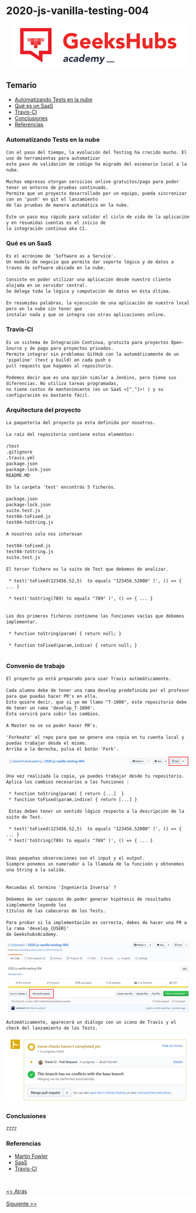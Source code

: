 # 2020-js-vanilla-testing-004

<p align="center">
    <img src="https://github.com/GeeksHubsAcademy/2020-geekshubs-media/blob/master/image/logo.png" >	
</p>


## Temario

* [Automatizando Tests en la nube](https://github.com/GeeksHubsAcademy/2020-js-vanilla-004/blob/master/README.md#)
* [Qué es un SaaS](https://github.com/GeeksHubsAcademy/2020-js-vanilla-004/blob/master/README.md#)
* [Travis-CI](https://github.com/GeeksHubsAcademy/2020-js-vanilla-004/blob/master/README.md#travis-ci)
* [Conclusiones](https://github.com/GeeksHubsAcademy/2020-js-vanilla-004/blob/master/README.md#conclusiones)
* [Referencias](https://github.com/GeeksHubsAcademy/2020-js-vanilla-004/blob/master/README.md#referencias)

### Automatizando Tests en la nube
```
Con el paso del tiempo, la evolución del Testing ha crecido mucho. El uso de herramientas para automatizar 
este paso de validación de código ha migrado del escenario local a la nube.

Muchas empresas otorgan servicios online gratuitos/pago para poder tener un entorno de pruebas continuado.
Permite que un proyecto desarrollado por un equipo, pueda sincronizar con un 'push' en git el lanzamiento
de las pruebas de manera automática en la nube.

Éste un paso muy rápido para validar el ciclo de vida de la aplicación y en resumidas cuentas es el inicio de
la integración continua aka CI.
```


### Qué es un SaaS
```
Es el acrónimo de 'Software as a Service'.
Un modelo de negocio que permite dar soporte lógico y de datos a traves de software ubicado en la nube.

Consiste en poder utilizar una aplicación desde nuestro cliente alojada en un servidor central.
Se delega toda la lógica y computación de datos en ésta última.

En resumidas palabras, la ejecución de una aplicación de nuestro local pero en la nube sin tener que
instalar nada y que se integra con otras aplicaciones online.

```

### Travis-CI

```
Es un sistema de Integración Continua, gratuita para proyectos Open-Source y de pago para proyectos privados.
Permite integrar sin problemas GitHub con la automáticamente de un 'pipeline' (test y build) en cada push o 
pull requests que hagamos al repositorio. 

Podemos decir que es una opción similar a Jenkins, pero tiene sus diferencias. No utiliza tareas programadas,
no tiene costos de mantenimiento (es un SaaS <[^_^]>! ) y su configuración es bastante fácil.
```

### Arquitectura del proyecto
```
La paquetería del proyecto ya esta definida por nosotros.

La raiz del repositorio contiene estos elementos:

/test
.gitignore
.travis.yml
package.json
package-lock.json
README.MD

En la carpeta 'test' encontrás 5 ficheros.

package.json
package-lock.json
suite.test.js
test04-toFixed.js
test04-toString.js

A nosotros solo nos interesan 

test04-toFixed.js
test04-toString.js
suite.test.js

El tercer fichero es la suite de Test que debemos de analizar.

 * test('toFixed(123456.52,5)  to equals "123456.52000" )', () => { ... }
 
 * test('toString(789) to equals "789" )', () => { ... }


Los dos primeros ficheros continene las funciones vacías que debemos implementar.

 * function toString(param) { return null; }

 * function toFixed(param,indice) { return null; }
 
```

### Convenio de trabajo
```
El proyecto ya está preparado para usar Travis automáticamente.

Cada alumno debe de tener una rama develop predefinida por el profesor para que puedas hacer PR's en ella.
Esto quiere decir, que si yo me llamo "T-1000", este repositorio debe de tener un rama 'develop_T-1000'.
Ésta servirá para subir los cambios. 

A Master no se va poder hacer PR's.

'Forkeate' el repo para que se genere una copia en tu cuenta local y puedas trabajar desde el mismo.
Arriba a la derecha, pulsa el botón 'Fork'.
```

![](https://github.com/GeeksHubsAcademy/2020-geekshubs-media/blob/master/image/2020-js-vanilla-testing-004/F00.png)


```
Una vez realizada la copia, ya puedes trabajar desde tu repositorio. 
Aplica los cambios necesarios a las funciones :

 * function toString(param) { return [...]  }
 * function toFixed(param,indice) { return [...] } 
 
 Estas deben tener un sentido lógico respecto a la descripción de la suite de Test.
 
 * test('toFixed(123456.52,5)  to equals "123456.52000" )', () => { ... }
 * test('toString(789) to equals "789" )', () => { ... }
 
 
Unas pequeñas observaciones son el input y el output.
Siempre ponemos un numerador a la llamada de la funcioón y obtenemos una String a la salida.
 
 
Recuedas el termino 'Ingeniería Inversa' ?

Debemos de ser capaces de poder generar hipótesis de resultados simplemente leyendo los
títulos de las cabeceras de los Tests.

Para probar si la implementación es correcta, debes de hacer una PR a la rama 'develop_{USER}' 
de GeekshubsAcademy.
```

![](https://github.com/GeeksHubsAcademy/2020-geekshubs-media/blob/master/image/2020-js-vanilla-testing-004/PR.png)


```
Automáticamente, aparecerá un diálogo con un icono de Travis y el check del lanzamiento de los Tests.
```
![](https://github.com/GeeksHubsAcademy/2020-geekshubs-media/blob/master/image/2020-js-vanilla-testing-004/000.PNG)


### Conclusiones
```
ZZZZ
```


### Referencias
  * [Martin Fowler](https://martinfowler.com/articles/continuousIntegration.html)
  * [SaaS](https://es.wikipedia.org/wiki/Software_como_servicio)
  * [Travis-CI](https://docs.travis-ci.com/user/for-beginners/)
  


<div>
    <p align="center">
        <img src="https://github.com/GeeksHubsAcademy/2020-geekshubs-media/blob/master/image/pixel.png" >	
    </p>
  </div>
  
  <footer>
     <div>
        <a href="https://github.com/GeeksHubsAcademy/2020-js-vanilla-testing-003"><< Atrás</a>
         <a href="https://github.com/GeeksHubsAcademy/2020-js-vanilla-testing-004/blob/master/README.md#referencias">
        <img src="https://github.com/GeeksHubsAcademy/2020-geekshubs-media/blob/master/image/pixel.png" align="center"                  height="10" width="714"/>
         </a>
         <a href="https://github.com/GeeksHubsAcademy/2020-js-vanilla-testing-005">Siguiente >></a>   
    </div>
